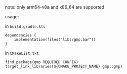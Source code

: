note: only arm64-v8a and x86_64 are supported

usage:

in `build.gradle.kts`
```
dependencies {
    implementation(files("libs/gmp.aar"))
}
```

in `CMakeList.txt`
```
find_package(gmp REQUIRED CONFIG)
target_link_libraries(${CMAKE_PROJECT_NAME} gmp::gmp)
```
